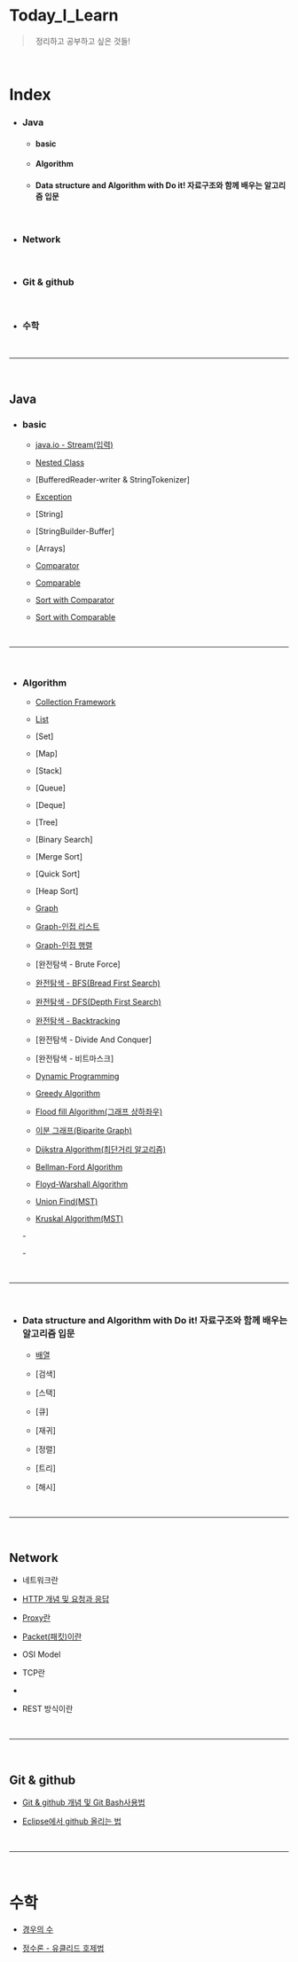 # Today_I_Learn
> &nbsp; 정리하고 공부하고 싶은 것들!

<br>

# Index

- ### Java
   - #### basic
   
   - #### Algorithm
   
   - #### Data structure and Algorithm with Do it! 자료구조와 함께 배우는 알고리즘 입문

<br>

- ### Network

<br>

- ### Git & github

    
<br>

- ### 수학


<br>

<hr>

<br>  

 

## Java

- ### basic
  - [java.io - Stream(입력)](https://github.com/OOOIOOOIO/Today-I-Learn/blob/master/basic/java.io%20-%20Stream(%EC%9E%85%EB%A0%A5).md)

  - [Nested Class](https://github.com/OOOIOOOIO/Today_I_Learn/blob/master/basic/Nested%20Class.md)
  
  - [BufferedReader-writer & StringTokenizer]
  
  - [Exception](https://github.com/OOOIOOOIO/Today_I_Learn/blob/master/basic/Exception.md)
  
  - [String]
  
  - [StringBuilder-Buffer]
  
  - [Arrays]
  
  - [Comparator](https://github.com/OOOIOOOIO/Today_I_Learn/blob/master/lang%20%26%20util/Comparator.md)
  
  - [Comparable](https://github.com/OOOIOOOIO/Today_I_Learn/blob/master/lang%20%26%20util/Comparable.md)
 
  - [Sort with Comparator](https://github.com/OOOIOOOIO/Today_I_Learn/blob/master/lang%20%26%20util/Sort%20with%20Comparator.md)
  
  - [Sort with Comparable](https://github.com/OOOIOOOIO/Today_I_Learn/blob/master/lang%20&%20util/Sort%20with%20Comparable.md)
 
<br>

<hr>

<br>  


- ### Algorithm
  
  - [Collection Framework](https://github.com/OOOIOOOIO/Today_I_Learn_With_JAVA/blob/master/Collection%20%26%20Collections%20%26%20Data%20Structure/Collection%20Framework.md)
  
  - [List](https://github.com/OOOIOOOIO/Today_I_Learn_With_JAVA/blob/master/Collection%20&%20Collections%20&%20Data%20Structure/List.md)
  
  - [Set]
  
  - [Map]
  
  - [Stack]
  
  - [Queue]
    
  - [Deque]
  
  - [Tree]
  
  - [Binary Search]
  
  - [Merge Sort]
  
  - [Quick Sort]
  
  - [Heap Sort]

  - [Graph](https://github.com/OOOIOOOIO/Today_I_Learn_With_JAVA/blob/master/Collection%20%26%20Collections/Graph.md)
  
  - [Graph-인접 리스트](https://github.com/OOOIOOOIO/Today_I_Learn_With_JAVA/blob/master/Collection%20%26%20Collections%20%26%20Data%20Structure/Graph%20-%EC%9D%B8%EC%A0%91%20%EB%A6%AC%EC%8A%A4%ED%8A%B8.md)
  
  - [Graph-인접 행렬](https://github.com/OOOIOOOIO/Today_I_Learn_With_JAVA/blob/master/Collection%20%26%20Collections%20%26%20Data%20Structure/Graph%20-%EC%9D%B8%EC%A0%91%20%ED%96%89%EB%A0%AC.md)

  
  - [완전탐색 - Brute Force]
  
  - [완전탐색 - BFS(Bread First Search)](https://github.com/OOOIOOOIO/Today_I_Learn_With_JAVA/blob/master/Algorithm/%EC%99%84%EC%A0%84%ED%83%90%EC%83%89%20-%20BFS(Bread%20First%20Search).md)
  
  - [완전탐색 - DFS(Depth First Search)](https://github.com/OOOIOOOIO/Today_I_Learn_With_JAVA/blob/master/Algorithm/%EC%99%84%EC%A0%84%ED%83%90%EC%83%89%20-%20DFS(Depth%20First%20Search).md)
  
  - [완전탐색 - Backtracking](https://github.com/OOOIOOOIO/Today_I_Learn/blob/master/Algorithm/%EC%99%84%EC%A0%84%ED%83%90%EC%83%89%20-%20Backtracking.md)
  
  - [완전탐색 - Divide And Conquer]
  
  - [완전탐색 - 비트마스크]
  
  - [Dynamic Programming](https://github.com/OOOIOOOIO/Today_I_Learn/blob/master/Algorithm/Dynamic%20Programming.md)
  
  - [Greedy Algorithm](https://github.com/OOOIOOOIO/Today_I_Learn/blob/master/Algorithm/Greed%20Algorithm.md)
  
  - [Flood fill Algorithm(그래프 상하좌우)](https://github.com/OOOIOOOIO/Today_I_Learn/tree/master/Algorithm)
  
  - [이분 그래프(Biparite Graph)](https://github.com/OOOIOOOIO/Today_I_Learn/blob/master/Algorithm/%EC%9D%B4%EB%B6%84%20%EA%B7%B8%EB%9E%98%ED%94%84(Biparite%20Graph).md)

  - [Dijkstra Algorithm(최단거리 알고리즘)](https://github.com/OOOIOOOIO/Today_I_Learn/blob/master/Algorithm/Dijkstra%20Algorithm.md)
  
  - [Bellman-Ford Algorithm](https://github.com/OOOIOOOIO/Today_I_Learn/blob/master/Algorithm/Bellman%20Ford%20Algorithm.md)
  
  - [Floyd-Warshall Algorithm](https://github.com/OOOIOOOIO/Today_I_Learn/blob/master/Algorithm/Floyd%20Warshall%20Algorithm.md)
  
  - [Union Find(MST)](https://github.com/OOOIOOOIO/Today_I_Learn/blob/master/Algorithm/Union%20Find(MST).md)
  
  - [Kruskal Algorithm(MST)](https://github.com/OOOIOOOIO/Today_I_Learn/blob/master/Algorithm/Kruskal%20Algorithm(MST).md)
  
  
  -[]()
  
  -[]()

<br>

<hr>

<br>  

- ### Data structure and Algorithm with Do it! 자료구조와 함께 배우는 알고리즘 입문
  - [배열](https://github.com/OOOIOOOIO/Today_I_Learn/tree/master/Data%20structure%20and%20Algorithm%20with%20Do%20it!%20%EC%9E%90%EB%A3%8C%EA%B5%AC%EC%A1%B0%EC%99%80%20%ED%95%A8%EA%BB%98%20%EB%B0%B0%EC%9A%B0%EB%8A%94%20%EC%95%8C%EA%B3%A0%EB%A6%AC%EC%A6%98%20%EC%9E%85%EB%AC%B8/%EB%B0%B0%EC%97%B4)
  
  - [검색]
  
  - [스택]
  
  - [큐]
  
  - [재귀]
  
  - [정렬]
  
  - [트리]
  
  - [해시]
  
<br>

<hr>

<br>  

## Network
- 네트워크란

- [HTTP 개념 및 요청과 응답](https://github.com/OOOIOOOIO/Today_I_Learn/blob/master/Network/HTTP%20%EA%B0%9C%EB%85%90%20%EB%B0%8F%20%EC%9A%94%EC%B2%AD%EA%B3%BC%20%EC%9D%91%EB%8B%B5.md)

- [Proxy란](https://github.com/OOOIOOOIO/Today_I_Learn/blob/master/Network/Proxy%EB%9E%80.md)

- [Packet(패킷)이란](https://github.com/OOOIOOOIO/Today-I-Learn/blob/master/Network/Packet(%ED%8C%A8%ED%82%B7)%EC%9D%B4%EB%9E%80%3F.md)

- OSI Model

- TCP란

-

- REST 방식이란

<br>

<hr>

<br>  


## Git & github
- [Git & github 개념 및 Git Bash사용법](https://github.com/OOOIOOOIO/Today_I_Learn/blob/master/Git%20%26%20github%20%EA%B0%9C%EB%85%90%20%EB%B0%8F%20Git%20Bash%EC%82%AC%EC%9A%A9%EB%B2%95.md)

- [Eclipse에서 github 올리는 법](https://github.com/OOOIOOOIO/Today_I_Learn/blob/master/Git%20%26%20github/Eclipse%EC%97%90%EC%84%9C%20github%20%EC%98%AC%EB%A6%AC%EB%8A%94%20%EB%B2%95.md)

<br>

<hr>

<br> 

# 수학

  - [경우의 수](https://github.com/OOOIOOOIO/Today_I_Learn/blob/master/%EC%88%98%ED%95%99/%EA%B2%BD%EC%9A%B0%EC%9D%98%20%EC%88%98.md)
  
  - [정수론 - 유클리드 호제법](https://github.com/OOOIOOOIO/Today_I_Learn/blob/master/%EC%88%98%ED%95%99/%EC%A0%95%EC%88%98%EB%A1%A0%20-%20%EC%9C%A0%ED%81%B4%EB%A6%AC%EB%93%9C%20%ED%98%B8%EC%A0%9C%EB%B2%95.md)
